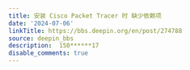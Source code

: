 ```yaml
---
title: 安装 Cisco Packet Tracer 时 缺少依赖项
date: '2024-07-06'
linkTitle: https://bbs.deepin.org/en/post/274788
source: deepin_bbs
description:  150******17 
disable_comments: true
---
```


